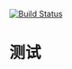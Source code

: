 [![Build Status](https://www.travis-ci.org/freeeyes/TestTarvisACE.svg?branch=master)](https://www.travis-ci.org/freeeyes/TestTarvisACE)

# 测试